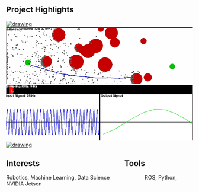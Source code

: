 ## Project Highlights
<!-- Lines are 850 wide in homepage view -->
[<img src="https://github.com/estods3/JetTank/blob/master/documentation/linefollowing.gif" title="Line Following Robot" alt="drawing" width="217"/>](https://github.com/estods3/JetTank)[<img src="https://github.com/estods3/estods3/blob/master/pathplanning.gif" title="Path Planning Algorithm" alt="drawing" width="633"/>](https://github.com/estods3/PathPlanning-withGeneticAI)[<img src="https://github.com/estods3/estods3/blob/master/sampling.gif" title="Frequency Simulator" alt="drawing" width="623"/>](https://github.com/estods3/Sampling-usingNyquistTheorem)[<img src="https://raw.githubusercontent.com/estods3/Tutorial-LegoRoboticClaw/master/documentation/closeupOfPerfBoard.jpg" title="LEGO Robotic Arm" alt="drawing" width="227"/>](https://github.com/estods3/Tutorial-LegoRoboticClaw)

<!-- &nbsp; is the space character -->
## Interests&nbsp;&nbsp;&nbsp;&nbsp;&nbsp;&nbsp;&nbsp;&nbsp;&nbsp;&nbsp;&nbsp;&nbsp;&nbsp;&nbsp;&nbsp;&nbsp;&nbsp;&nbsp;&nbsp;&nbsp;&nbsp;&nbsp;&nbsp;&nbsp;&nbsp;&nbsp;&nbsp;&nbsp;&nbsp;&nbsp;&nbsp;&nbsp;&nbsp;&nbsp;&nbsp;&nbsp;&nbsp;&nbsp;&nbsp;&nbsp;&nbsp;&nbsp;&nbsp;&nbsp;&nbsp;&nbsp;Tools
Robotics, Machine Learning, Data Science&nbsp;&nbsp;&nbsp;&nbsp;&nbsp;&nbsp;&nbsp;&nbsp;&nbsp;&nbsp;&nbsp;&nbsp;&nbsp;&nbsp;&nbsp;&nbsp;&nbsp;&nbsp;&nbsp;&nbsp;&nbsp;&nbsp;&nbsp;&nbsp;ROS, Python, NVIDIA Jetson

<!--
**estods3/estods3** is a ✨ _special_ ✨ repository because its `README.md` (this file) appears on your GitHub profile.
-->
